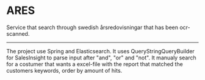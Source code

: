 # ARES
Service that search through swedish årsredovisningar that has been ocr-scanned.

---
The project use Spring and Elasticsearch. It uses QueryStringQueryBuilder for SalesInsight to parse input after "and", "or" and "not". It manualy search for a costumer that wants a excel-file with the report that matched the customers keywords, order by amount of hits.
